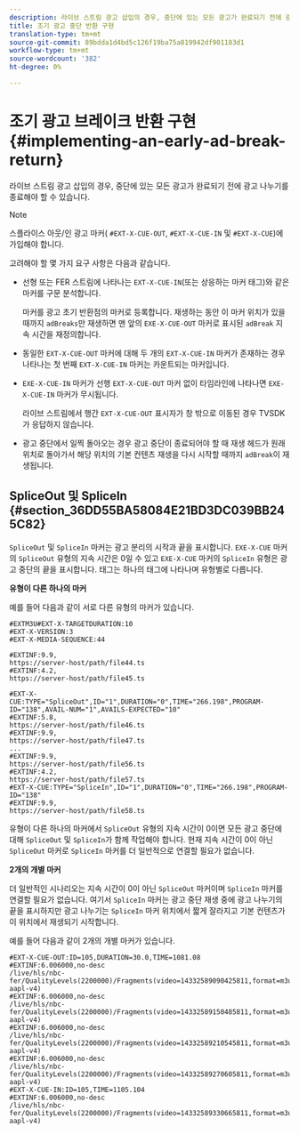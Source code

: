```yaml
---
description: 라이브 스트림 광고 삽입의 경우, 중단에 있는 모든 광고가 완료되기 전에 광고 나누기를 종료해야 할 수 있습니다.
title: 조기 광고 중단 반환 구현
translation-type: tm+mt
source-git-commit: 89bdda1d4bd5c126f19ba75a819942df901183d1
workflow-type: tm+mt
source-wordcount: '382'
ht-degree: 0%

---
```



# 조기 광고 브레이크 반환 구현{#implementing-an-early-ad-break-return}

라이브 스트림 광고 삽입의 경우, 중단에 있는 모든 광고가 완료되기 전에 광고 나누기를 종료해야 할 수 있습니다.

>[!NOTE]
>
>스플라이스 아웃/인 광고 마커( `#EXT-X-CUE-OUT`, `#EXT-X-CUE-IN` 및 `#EXT-X-CUE`)에 가입해야 합니다.

고려해야 할 몇 가지 요구 사항은 다음과 같습니다.

* 선형 또는 FER 스트림에 나타나는 `EXT-X-CUE-IN`(또는 상응하는 마커 태그)와 같은 마커를 구문 분석합니다.

   마커를 광고 초기 반환점의 마커로 등록합니다. 재생하는 동안 이 마커 위치가 있을 때까지 `adBreaks`만 재생하면 맨 앞의 `EXE-X-CUE-OUT` 마커로 표시된 `adBreak` 지속 시간을 재정의합니다.

* 동일한 `EXT-X-CUE-OUT` 마커에 대해 두 개의 `EXT-X-CUE-IN` 마커가 존재하는 경우 나타나는 첫 번째 `EXT-X-CUE-IN` 마커는 카운트되는 마커입니다.

* `EXE-X-CUE-IN` 마커가 선행 `EXT-X-CUE-OUT` 마커 없이 타임라인에 나타나면 `EXE-X-CUE-IN` 마커가 무시됩니다.

   라이브 스트림에서 행간 `EXT-X-CUE-OUT` 표시자가 창 밖으로 이동된 경우 TVSDK가 응답하지 않습니다.

* 광고 중단에서 일찍 돌아오는 경우 광고 중단이 종료되어야 할 때 재생 헤드가 원래 위치로 돌아가서 해당 위치의 기본 컨텐츠 재생을 다시 시작할 때까지 `adBreak`이 재생됩니다.

## SpliceOut 및 SpliceIn {#section_36DD55BA58084E21BD3DC039BB245C82}

`SpliceOut` 및  `SpliceIn` 마커는 광고 분리의 시작과 끝을 표시합니다. `EXE-X-CUE` 마커의 `SpliceOut` 유형의 지속 시간은 0일 수 있고 `EXE-X-CUE` 마커의 `SpliceIn` 유형은 광고 중단의 끝을 표시합니다. 태그는 하나의 태그에 나타나며 유형별로 다릅니다.

**유형이 다른 하나의 마커**

예를 들어 다음과 같이 서로 다른 유형의 마커가 있습니다.

```
#EXTM3U#EXT-X-TARGETDURATION:10
#EXT-X-VERSION:3
#EXT-X-MEDIA-SEQUENCE:44
  
#EXTINF:9.9,
https://server-host/path/file44.ts
#EXTINF:4.2,
https://server-host/path/file45.ts
  
#EXT-X-CUE:TYPE="SpliceOut",ID="1",DURATION="0",TIME="266.198",PROGRAM-ID="138",AVAIL-NUM="1",AVAILS-EXPECTED="10"
#EXTINF:5.8,
https://server-host/path/file46.ts
#EXTINF:9.9,
https://server-host/path/file47.ts
...
#EXTINF:9.9,
https://server-host/path/file56.ts
#EXTINF:4.2,
https://server-host/path/file57.ts
#EXT-X-CUE:TYPE="SpliceIn",ID="1",DURATION="0",TIME="266.198",PROGRAM-ID="138"
#EXTINF:9.9,
https://server-host/path/file58.ts
```

유형이 다른 하나의 마커에서 `SpliceOut` 유형의 지속 시간이 0이면 모든 광고 중단에 대해 `SpliceOut` 및 `SpliceIn`가 함께 작업해야 합니다. 현재 지속 시간이 0이 아닌 `SpliceOut` 마커로 `SpliceIn` 마커를 더 일반적으로 연결할 필요가 없습니다.

**2개의 개별 마커**

더 일반적인 시나리오는 지속 시간이 0이 아닌 `SpliceOut` 마커이며 `SpliceIn` 마커를 연결할 필요가 없습니다. 여기서 `SpliceIn` 마커는 광고 중단 재생 중에 광고 나누기의 끝을 표시하지만 광고 나누기는 `SpliceIn` 마커 위치에서 짧게 잘라지고 기본 컨텐츠가 이 위치에서 재생되기 시작합니다.

예를 들어 다음과 같이 2개의 개별 마커가 있습니다.

```
#EXT-X-CUE-OUT:ID=105,DURATION=30.0,TIME=1081.08
#EXTINF:6.006000,no-desc
/live/hls/nbc-fer/QualityLevels(2200000)/Fragments(video=14332589090425811,format=m3u8-aapl-v4)
#EXTINF:6.006000,no-desc
/live/hls/nbc-fer/QualityLevels(2200000)/Fragments(video=14332589150485811,format=m3u8-aapl-v4)
#EXTINF:6.006000,no-desc
/live/hls/nbc-fer/QualityLevels(2200000)/Fragments(video=14332589210545811,format=m3u8-aapl-v4)
#EXTINF:6.006000,no-desc
/live/hls/nbc-fer/QualityLevels(2200000)/Fragments(video=14332589270605811,format=m3u8-aapl-v4)
#EXT-X-CUE-IN:ID=105,TIME=1105.104
#EXTINF:6.006000,no-desc
/live/hls/nbc-fer/QualityLevels(2200000)/Fragments(video=14332589330665811,format=m3u8-aapl-v4)
```

